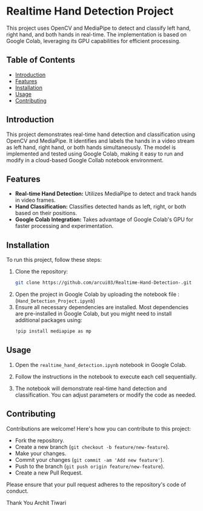 # Realtime Hand Detection Project

This project uses OpenCV and MediaPipe to detect and classify left hand, right hand, and both hands in real-time. The implementation is based on Google Colab, leveraging its GPU capabilities for efficient processing.

## Table of Contents
- [Introduction](#introduction)
- [Features](#features)
- [Installation](#installation)
- [Usage](#usage)
- [Contributing](#contributing)

## Introduction

This project demonstrates real-time hand detection and classification using OpenCV and MediaPipe. It identifies and labels the hands in a video stream as left hand, right hand, or both hands simultaneously. The model is implemented and tested using Google Colab, making it easy to run and modify in a cloud-based Google Collab notebook environment.

## Features

- **Real-time Hand Detection:** Utilizes MediaPipe to detect and track hands in video frames.
- **Hand Classification:** Classifies detected hands as left, right, or both based on their positions.
- **Google Colab Integration:** Takes advantage of Google Colab's GPU for faster processing and experimentation.

## Installation

To run this project, follow these steps:

1. Clone the repository:
   ```bash
   git clone https://github.com/arcui03/Realtime-Hand-Detection-.git
   
2. Open the project in Google Colab by uploading the notebook file :
   (`Hand_Detection_Project.ipynb`)
4. Ensure all necessary dependencies are installed. Most dependencies are pre-installed in Google Colab, but you might need to install additional packages using:
   ```bash
   !pip install mediapipe as mp
## Usage

1. Open the `realtime_hand_detection.ipynb` notebook in Google Colab.

2. Follow the instructions in the notebook to execute each cell sequentially.

3. The notebook will demonstrate real-time hand detection and classification. You can adjust parameters or modify the code as needed.

## Contributing

Contributions are welcome! Here's how you can contribute to this project:

- Fork the repository.
- Create a new branch (`git checkout -b feature/new-feature`).
- Make your changes.
- Commit your changes (`git commit -am 'Add new feature'`).
- Push to the branch (`git push origin feature/new-feature`).
- Create a new Pull Request.

Please ensure that your pull request adheres to the repository's code of conduct.

Thank You
Archit Tiwari


